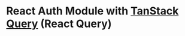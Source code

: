 # React Auth Module with [TanStack Query](https://tanstack.com/query/latest/docs/react/overview) (React Query)


